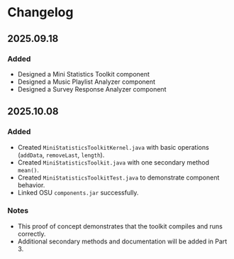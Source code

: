 # Changelog

## 2025.09.18

### Added
- Designed a Mini Statistics Toolkit component
- Designed a Music Playlist Analyzer component
- Designed a Survey Response Analyzer component

## 2025.10.08
### Added
- Created `MiniStatisticsToolkitKernel.java` with basic operations (`addData`, `removeLast`, `length`).
- Created `MiniStatisticsToolkit.java` with one secondary method `mean()`.
- Created `MiniStatisticsToolkitTest.java` to demonstrate component behavior.
- Linked OSU `components.jar` successfully.

### Notes
- This proof of concept demonstrates that the toolkit compiles and runs correctly.
- Additional secondary methods and documentation will be added in Part 3.
